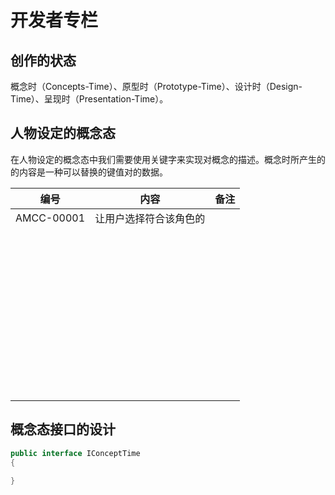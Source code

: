 # 开发者专栏

## 创作的状态

概念时（Concepts-Time）、原型时（Prototype-Time）、设计时（Design-Time）、呈现时（Presentation-Time）。



## 人物设定的概念态

在人物设定的概念态中我们需要使用关键字来实现对概念的描述。概念时所产生的的内容是一种可以替换的键值对的数据。

|    编号    |          内容          | 备注 |
| :--------: | :--------------------: | :--: |
| AMCC-00001 | 让用户选择符合该角色的 |      |
|            |                        |      |
|            |                        |      |
|            |                        |      |
|            |                        |      |
|            |                        |      |
|            |                        |      |
|            |                        |      |
|            |                        |      |
|            |                        |      |
|            |                        |      |
|            |                        |      |
|            |                        |      |
|            |                        |      |
|            |                        |      |
|            |                        |      |
|            |                        |      |
|            |                        |      |
|            |                        |      |
|            |                        |      |
|            |                        |      |
|            |                        |      |
|            |                        |      |
|            |                        |      |
|            |                        |      |
|            |                        |      |
|            |                        |      |
|            |                        |      |
|            |                        |      |
|            |                        |      |
|            |                        |      |
|            |                        |      |
|            |                        |      |
|            |                        |      |
|            |                        |      |
|            |                        |      |
|            |                        |      |
|            |                        |      |
|            |                        |      |
|            |                        |      |
|            |                        |      |
|            |                        |      |
|            |                        |      |
|            |                        |      |
|            |                        |      |
|            |                        |      |
|            |                        |      |



## 概念态接口的设计

```C#
public interface IConceptTime
{
    
}
```



